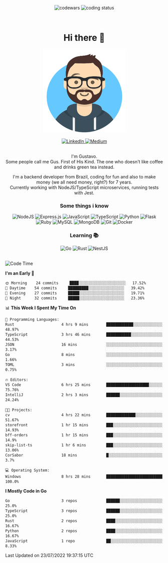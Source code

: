 <div align="center">

![codewars](https://www.codewars.com/users/nowayhecodes/badges/micro)
![coding status](https://badge.stateful.com/nowayhecodes/status.svg)

</div>
<br />

<div style="display: block;" align="center" >
  <h1>Hi there 👋</h1>
  <picture>
    <source media="(max-width:265px)" srcset="./asset/avataaars.png">
    <img src="./asset/avataaars.png" alt="silly avatar" width="265" height="265" />
  </picture>

  <br />
  <br />

  <div style="display: inline_block">
  <a href="https://www.linkedin.com/in/gustacavalcante" target="_blank" rel="noopener">
    <img alt="LinkedIn" src="https://img.shields.io/badge/linkedin-%230077B5.svg?style=for-the-badge&logo=linkedin&logoColor=white"/>
  </a>

  <a href="https://nowayguscodes.medium.com/" target="_blank" rel="noopener">
    <img alt="Medium" src="https://img.shields.io/badge/Medium-%23000000.svg?style=for-the-badge&logo=Medium&logoColor=white"/>
  </a>
</div>

</div>

<br />

<div align="center">
  <p>
  I'm Gustavo. <br />
  Some people call me Gus. First of His Kind. The one who doesn't like coffee and drinks green tea instead.

    
I'm a backend developer from Brazil, coding for fun and also to make money (we all need money, right?) for 7 years.<br />
Currently working with NodeJS/TypeScript microservices, running tests with Jest.

  </p>
</div>

<div align="center">
  <h3>Some things i know</h3>
</div>

<div align="center">
  <div style="display: inline_block;">
    <img alt="NodeJS" src="https://img.shields.io/badge/node.js-%2343853D.svg?style=for-the-badge&logo=node-dot-js&logoColor=white"/>
    <img alt="Express.js" src="https://img.shields.io/badge/express.js-%23404d59.svg?style=for-the-badge&logo=express&logoColor=%2361DAFB"/>
    <img alt="JavaScript" src="https://img.shields.io/badge/javascript-%23323330.svg?style=for-the-badge&logo=javascript&logoColor=%23F7DF1E"/>
    <img alt="TypeScript" src="https://img.shields.io/badge/typescript-%23007ACC.svg?style=for-the-badge&logo=typescript&logoColor=white"/>
    <img alt="Python" src="https://img.shields.io/badge/python-%2314354C.svg?style=for-the-badge&logo=python&logoColor=white"/>
    <img alt="Flask" src="https://img.shields.io/badge/flask-%23000.svg?style=for-the-badge&logo=flask&logoColor=white"/>
    <img alt="Ruby" src="https://img.shields.io/badge/ruby-%23CC342D.svg?style=for-the-badge&logo=ruby&logoColor=white"/>
    <img alt="MySQL" src="https://img.shields.io/badge/mysql-%2300f.svg?style=for-the-badge&logo=mysql&logoColor=white"/>
    <img alt="MongoDB" src ="https://img.shields.io/badge/MongoDB-%234ea94b.svg?style=for-the-badge&logo=mongodb&logoColor=white"/>
    <img alt="Git" src="https://img.shields.io/badge/git-%23F05033.svg?style=for-the-badge&logo=git&logoColor=white"/>
    <img alt="Docker" src="https://img.shields.io/badge/docker-%230db7ed.svg?style=for-the-badge&logo=docker&logoColor=white"/>
  </div>
</div>

<div align="center">
  <h3>Learning 📚</h3>

  <div style="display: inline_block;">
    <img alt="Go" src="https://img.shields.io/badge/go-%2300ADD8.svg?style=for-the-badge&logo=go&logoColor=white"/>
    <img alt="Rust" src="https://img.shields.io/badge/rust-%23000000.svg?style=for-the-badge&logo=rust&logoColor=white"/>
    <img alt="NestJS" src="https://img.shields.io/badge/nestjs-%23E0234E.svg?style=for-the-badge&logo=nestjs&logoColor=white" />
  </div>
</div>

<br />

<!--START_SECTION:waka-->
![Code Time](http://img.shields.io/badge/Code%20Time-0%20secs-blue)

**I'm an Early 🐤** 

```text
🌞 Morning    24 commits     ████░░░░░░░░░░░░░░░░░░░░░   17.52% 
🌆 Daytime    54 commits     █████████░░░░░░░░░░░░░░░░   39.42% 
🌃 Evening    27 commits     █████░░░░░░░░░░░░░░░░░░░░   19.71% 
🌙 Night      32 commits     █████░░░░░░░░░░░░░░░░░░░░   23.36%

```


📊 **This Week I Spent My Time On** 

```text
💬 Programming Languages: 
Rust                     4 hrs 9 mins        ████████████░░░░░░░░░░░░░   48.97% 
TypeScript               3 hrs 46 mins       ███████████░░░░░░░░░░░░░░   44.53% 
JSON                     16 mins             ░░░░░░░░░░░░░░░░░░░░░░░░░   3.17% 
Go                       8 mins              ░░░░░░░░░░░░░░░░░░░░░░░░░   1.66% 
TOML                     3 mins              ░░░░░░░░░░░░░░░░░░░░░░░░░   0.75%

🔥 Editors: 
VS Code                  6 hrs 25 mins       ███████████████████░░░░░░   75.76% 
IntelliJ                 2 hrs 3 mins        ██████░░░░░░░░░░░░░░░░░░░   24.24%

🐱‍💻 Projects: 
cv                       4 hrs 22 mins       █████████████░░░░░░░░░░░░   51.67% 
storefront               1 hr 15 mins        ███░░░░░░░░░░░░░░░░░░░░░░   14.93% 
bff-orders               1 hr 15 mins        ███░░░░░░░░░░░░░░░░░░░░░░   14.9% 
skip-list-ts             1 hr 6 mins         ███░░░░░░░░░░░░░░░░░░░░░░   13.06% 
CorSabor                 18 mins             █░░░░░░░░░░░░░░░░░░░░░░░░   3.7%

💻 Operating System: 
Windows                  8 hrs 28 mins       █████████████████████████   100.0%

```

**I Mostly Code in Go** 

```text
Go                       3 repos             ██████░░░░░░░░░░░░░░░░░░░   25.0% 
TypeScript               3 repos             ██████░░░░░░░░░░░░░░░░░░░   25.0% 
Rust                     2 repos             ████░░░░░░░░░░░░░░░░░░░░░   16.67% 
Python                   2 repos             ████░░░░░░░░░░░░░░░░░░░░░   16.67% 
JavaScript               1 repo              ██░░░░░░░░░░░░░░░░░░░░░░░   8.33%

```



 Last Updated on 23/07/2022 19:37:15 UTC
<!--END_SECTION:waka-->
